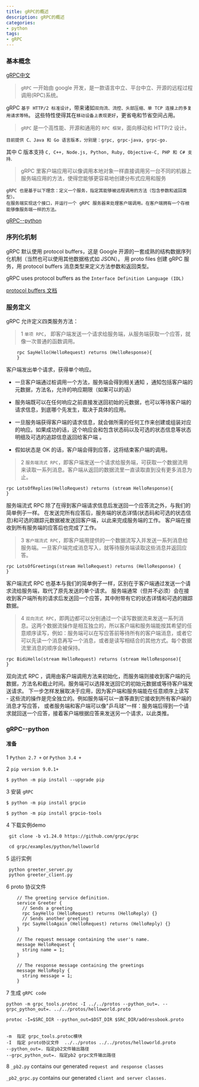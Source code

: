 ```yaml
---
title: gRPC的概述
description: gRPC的概述
categories:
- python
tags:
- gRPC
---
```


### 基本概念


[gRPC中文](https://doc.oschina.net/grpc)

> `gRPC` 一开始由 google 开发，是一款语言中立、平台中立、开源的远程过程调用(RPC)系统。


gRPC `基于 HTTP/2 标准设计`，带来诸如`双向流、流控、头部压缩、单 TCP 连接上的多复用请求等特`。
这些特性使得其在`移动设备上表现更好`，更省电和节省空间占用。


> `gRPC`  是一个高性能、开源和通用的 `RPC 框架`，面向移动和 HTTP/2 设计。


    目前提供 C、Java 和 Go 语言版本，分别是：grpc, grpc-java, grpc-go.


其中 C 版本支持 `C, C++, Node.js, Python, Ruby, Objective-C, PHP 和 C# 支持`.



>  gRPC 里客户端应用可以像调用本地对象一样直接调用另一台不同的机器上服务端应用的方法，使得您能够更容易地创建分布式应用和服务


    gRPC 也是基于以下理念：定义一个服务，指定其能够被远程调用的方法（包含参数和返回类型）。
    在服务端实现这个接口，并运行一个 gRPC 服务器来处理客户端调用。在客户端拥有一个存根能够像服务端一样的方法。


[gRPC--python](https://grpc.io/docs/quickstart/python/)


### 序列化机制

gRPC 默认使用 protocol buffers，这是 Google 开源的一套成熟的结构数据序列化机制（当然也可以使用其他数据格式如 JSON）。
用 proto files 创建 gRPC 服务，用 protocol buffers 消息类型来定义方法参数和返回类型。

gRPC uses protocol buffers as the `Interface Definition Language (IDL)`

[protocol buffers 文档](https://developers.google.com/protocol-buffers/)



### 服务定义

gRPC 允许定义四类服务方法：


> 1 `单项 RPC`， 即客户端发送一个请求给服务端，从服务端获取一个应答，就像一次普通的函数调用。



        rpc SayHello(HelloRequest) returns (HelloResponse){
        }


客户端发出单个请求，获得单个响应。

- 一旦客户端通过桩调用一个方法，服务端会得到相关通知 ，通知包括客户端的元数据，方法名，允许的响应期限（如果可以的话）

- 服务端既可以在任何响应之前直接发送回初始的元数据，也可以等待客户端的请求信息，到底哪个先发生，取决于具体的应用。

- 一旦服务端获得客户端的请求信息，就会做所需的任何工作来创建或组装对应的响应。如果成功的话，这个响应会和包含状态码以及可选的状态信息等状态明细及可选的追踪信息返回给客户端 。

- 假如状态是 OK 的话，客户端会得到应答，这将结束客户端的调用。




> 2  `服务端流式 RPC`，即客户端发送一个请求给服务端，可获取一个数据流用来读取一系列消息。客户端从返回的数据流里一直读取直到没有更多消息为止。


    rpc LotsOfReplies(HelloRequest) returns (stream HelloResponse){
    }



服务端流式 RPC 除了在得到客户端请求信息后发送回一个应答流之外，与我们的简单例子一样。
在发送完所有应答后，服务端的状态详情(状态码和可选的状态信息)和可选的跟踪元数据被发送回客户端，以此来完成服务端的工作。
客户端在接收到所有服务端的应答后也完成了工作。


> 3 `客户端流式 RPC`，即客户端用提供的一个数据流写入并发送一系列消息给服务端。一旦客户端完成消息写入，就等待服务端读取这些消息并返回应答。


    rpc LotsOfGreetings(stream HelloRequest) returns (HelloResponse) {
    }

客户端流式 RPC 也基本与我们的简单例子一样，区别在于客户端通过发送一个请求流给服务端，取代了原先发送的单个请求。
服务端通常（但并不必须）会在接收到客户端所有的请求后发送回一个应答，其中附带有它的状态详情和可选的跟踪数据。


> 4 `双向流式 RPC`，即两边都可以分别通过一个读写数据流来发送一系列消息。这两个数据流操作是相互独立的，所以客户端和服务端能按其希望的任意顺序读写，例如：服务端可以在写应答前等待所有的客户端消息，或者它可以先读一个消息再写一个消息，或者是读写相结合的其他方式。每个数据流里消息的顺序会被保持。



    rpc BidiHello(stream HelloRequest) returns (stream HelloResponse){
    }


双向流式 RPC ，调用由客户端调用方法来初始化，而服务端则接收到客户端的元数据，方法名和截止时间。服务端可以选择发送回它的初始元数据或等待客户端发送请求。
下一步怎样发展取决于应用，因为客户端和服务端能在任意顺序上读写 - 这些流的操作是完全独立的。例如服务端可以一直等直到它接收到所有客户端的消息才写应答，
或者服务端和客户端可以像"乒乓球"一样：服务端后得到一个请求就回送一个应答，接着客户端根据应答来发送另一个请求，以此类推。


### gRPC--python


#### 准备

 1 `Python 2.7 +`  or `Python 3.4 +`


 2 `pip version 9.0.1+`


    $ python -m pip install --upgrade pip


3 安装 `gRPC`


    $ python -m pip install grpcio

    $ python -m pip install grpcio-tools



4 下载实例demo


     git clone -b v1.24.0 https://github.com/grpc/grpc

     cd grpc/examples/python/helloworld


5  运行实例

     python greeter_server.py
     python greeter_client.py

6  proto 协议文件



        // The greeting service definition.
        service Greeter {
          // Sends a greeting
          rpc SayHello (HelloRequest) returns (HelloReply) {}
          // Sends another greeting
          rpc SayHelloAgain (HelloRequest) returns (HelloReply) {}
        }

        // The request message containing the user's name.
        message HelloRequest {
          string name = 1;
        }

        // The response message containing the greetings
        message HelloReply {
          string message = 1;
        }


7 生成 `gRPC code`


    python -m grpc_tools.protoc -I ../../protos --python_out=. --grpc_python_out=. ../../protos/helloworld.proto

    protoc -I=$SRC_DIR --python_out=$DST_DIR $SRC_DIR/addressbook.proto


    -m  指定 grpc_tools.protoc模块
    -I  指定 proto协议文件  ../../protos ../../protos/helloworld.proto
    --python_out=. 指定pb2文件输出路径
    --grpc_python_out=. 指定pb2 grpc文件输出路径


8 `_pb2.py` contains our generated `request and response classes `

`_pb2_grpc.py`  contains our generated `client and server classes.`